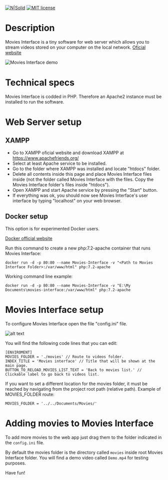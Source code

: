 [![N|Solid](https://dl.dropboxusercontent.com/s/oy06v7r8d871cr8/splitvice-banner.png?dl=0)](http://split-vice.com)
[![MIT license](https://img.shields.io/badge/License-MIT-blue.svg)](https://lbesson.mit-license.org/)
# Description
Movies Interface is a tiny software for web server which allows you to stream videos stored on your computer on the local network.
[Oficial website](http://split-vice.com/technology/web-software/movies-interface/)

![Movies Interface demo](https://dl.dropboxusercontent.com/s/gbdnxcu8zzwnf2s/movies-interface-demo.png?dl=0)
# Technical specs
Movies Interface is codded in PHP. Therefore an Apache2 instance must be installed to run the software.
# Web Server setup
## XAMPP
- Go to XAMPP oficial website and download XAMPP at <https://www.apachefriends.org/>
- Select at least Apache service to be installed.
- Go to the folder where XAMPP was installed and locate "htdocs" folder.
- Delete all contents inside this page and place Movies Interface files inside (not the folder called Movies Interface with the files. Copy the Movies Interface folder's files inside "htdocs").
- Open XAMPP and start Apache service by pressing the "Start" button.
- If everything was ok, you should now see Movies Interface's user interface by typing "localhost" on your web browser.
## Docker setup
This option is for experimented Docker users.

[Docker official website](https://www.docker.com/)

Run this command to create a new php:7.2-apache container that runs Movies Interface:
```
docker run -d -p 80:80 --name Movies-Interface -v "<Path to Movies Interface Folder>:/var/www/html" php:7.2-apache
```
Working command line example:
```
docker run -d -p 80:80 --name Movies-Interface -v "E:\My Documents\movies-interface:/var/www/html" php:7.2-apache
```
# Movies Interface setup
To configure Movies Interface open the file "config.ini" file.

![alt text](https://dl.dropboxusercontent.com/s/yi01tmnnk7cmkjf/movies-interface-001.png?dl=0)

You will find the following code lines that you can edit:
```
[ENVIROMENT]
MOVIES_FOLDER = './movies' // Route to videos folder.
INDEX_TITLE = 'Movies interface' // Title that will be shown at the main page.
BUTTON_TO_RELOAD_MOVIES_LIST_TEXT = 'Back to movies list.' // Clickable label to go back to videos list.
```
If you want to set a different location for the movies folder, it must be reached by navigating from the project root path (relative path).
Example of MOVIES_FOLDER route:
```
MOVIES_FOLDER = '../../Documents/Movies/'
```
# Adding movies to Movies Interface
To add more movies to the web app just drag them to the folder indicated in the ```config.ini``` file.

By default the movies folder is the directory called ```movies``` inside root Movies Interface folder. You will find a demo video called ```Demo.mp4``` for testing purposes.

Have fun!